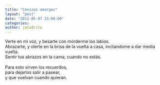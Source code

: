 ```yaml
---
title: "Cenizas amargas"
layout: "post"
date: "2012-05-07 23:08:00"
categories: 
author: jotadrilo
---
```


<div class="css-full-post-content js-full-post-content">
Verte en mi voz, y besarte con morderme los labios.<br />Abrazarte, y olerte en la brisa de la vuelta a casa, incitandome a dar media vuelta.<br />Sentir tus abrazos en la cama, cuando no estás.<br /><br />Para esto sirven los recuerdos,<br />para dejarlos salir a pasear,<br />y que vuelvan cuando quieran.
</div>